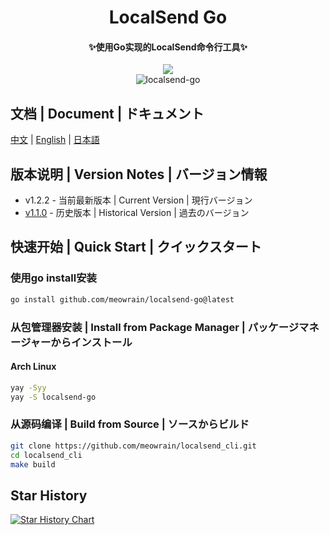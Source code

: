 <div align="center">
    <h1>LocalSend Go</h1>
    <h4>✨使用Go实现的LocalSend命令行工具✨</h4>
    <img src="https://forthebadge.com/images/badges/built-with-love.svg" />
    <br>
    <img src="https://counter.seku.su/cmoe?name=localsend-go&theme=mb" alt="localsend-go" />
</div>

## 文档 | Document | ドキュメント

[中文](doc/README_zh.md) | [English](doc/README_en.md) | [日本語](doc/README_jp.md)

## 版本说明 | Version Notes | バージョン情報

- v1.2.2 - 当前最新版本 | Current Version | 現行バージョン
- [v1.1.0](doc/version1.1.0/) - 历史版本 | Historical Version | 過去のバージョン

## 快速开始 | Quick Start | クイックスタート

### 使用go install安装

```bash
go install github.com/meowrain/localsend-go@latest
```

### 从包管理器安装 | Install from Package Manager | パッケージマネージャーからインストール

#### Arch Linux
```bash
yay -Syy
yay -S localsend-go
```

### 从源码编译 | Build from Source | ソースからビルド

```bash
git clone https://github.com/meowrain/localsend_cli.git
cd localsend_cli
make build
```

## Star History

[![Star History Chart](https://api.star-history.com/svg?repos=meowrain/localsend-go&type=Date)](https://star-history.com/#meowrain/localsend-go&Date)
